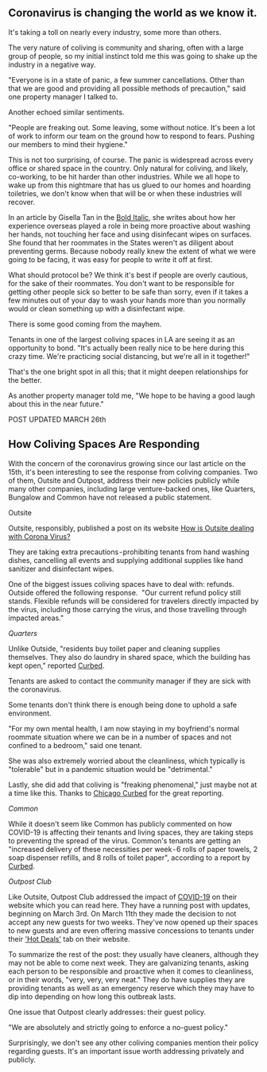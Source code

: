 <H2>Coronavirus is changing the world as we know it.</H2> 

It's taking a toll on nearly every industry, some more than others. 

The very nature of coliving is community and sharing, often with a large group of people, so my initial instinct told me this was going to shake up the industry in a negative way.  

"Everyone is in a state of panic, a few summer cancellations. Other than that we are good and providing all possible methods of precaution," said one property manager I talked to. 

Another echoed similar sentiments.

"People are freaking out. Some leaving, some without notice. It's been a lot of work to inform our team on the ground how to respond to fears. Pushing our members to mind their hygiene."

This is not too surprising, of course. The panic is widespread across every office or shared space in the country. Only natural for coliving, and likely, co-working, to be hit harder than other industries. While we all hope to wake up from this nightmare that has us glued to our homes and hoarding toiletries, we don't know when that will be or when these industries will recover. 

In an article by Gisella Tan in the [Bold Italic](https://thebolditalic.com/surviving-the-coronavirus-in-tight-co-living-spaces-da7fe18d9bea), she writes about how her experience overseas played a role in being more proactive about washing her hands, not touching her face and using disinfecant wipes on surfaces. She found that her roommates in the States weren't as diligent about preventing germs. Because nobody really knew the extent of what we were going to be facing, it was easy for people to write it off at first.

What should protocol be? We think it's best if people are overly cautious, for the sake of their roommates. You don't want to be responsible for getting other people sick so better to be safe than sorry, even if it takes a few minutes out of your day to wash your hands more than you normally would or clean something up with a disinfectant wipe. 

There is some good coming from the mayhem. 

Tenants in one of the largest coliving spaces in LA are seeing it as an opportunity to bond. "It's actually been really nice to be here during this crazy time. We're practicing social distancing, but we're all in it together!"

That's the one bright spot in all this; that it might deepen relationships for the better. 

As another property manager told me, "We hope to be having a good laugh about this in the near future."

POST UPDATED MARCH 26th

<H2>How Coliving Spaces Are Responding</H2>

With the concern of the coronavirus growing since our last article on the 15th, it's been interesting to see the response from coliving companies. Two of them, Outsite and Outpost, address their new policies publicly while many other companies, including large venture-backed ones, like Quarters, Bungalow and Common have not released a public statement. 

</i>Outsite</i>

Outsite, responsibly, published a post on its website [How is Outsite dealing with Corona Virus?](https://www.outsite.co/faq/corona-virus?utm_content=emmanuel-blog-post&utm_campaign=Covid&utm_source=hs_email&utm_medium=email&_hsenc=p2ANqtz--NUQYf5J9TOCokDVF279tgcA52ZmitSakRyvqjRm2EgM-6PGjC8Lu4NeXE3zMjU0mlEvV7) 

They are taking extra precautions - prohibiting tenants from hand washing dishes, cancelling all events and supplying additional supplies like hand sanitizer and disinfectant wipes. 

One of the biggest issues coliving spaces have to deal with: refunds. Outside offered the following response. 
"Our current refund policy still stands. Flexible refunds will be considered for travelers directly impacted by the virus, including those carrying the virus, and those travelling through impacted areas."

<i>Quarters</i>

Unlike Outside, "residents buy toilet paper and cleaning supplies themselves. They also do laundry in shared space, which the building has kept open," reported [Curbed](https://chicago.curbed.com/2020/3/18/21184716/coronavirus-chicago-coliving-shared-space). 

Tenants are asked to contact the community manager if they are sick with the coronavirus. 

Some tenants don't think there is enough being done to uphold a safe environment. 

"For my own mental health, I am now staying in my boyfriend's normal roommate situation where we can be in a number of spaces and not confined to a bedroom," said one tenant.

She was also extremely worried about the cleanliness, which typically is "tolerable" but in a pandemic situation would be "detrimental."

Lastly, she did add that coliving is "freaking phenomenal," just maybe not at a time like this. Thanks to [Chicago Curbed](https://chicago.curbed.com/2020/3/18/21184716/coronavirus-chicago-coliving-shared-space) for the great reporting.

<i>Common</i>

While it doesn't seem like Common has publicly commented on how COVID-19 is affecting their tenants and living spaces, they are taking steps to preventing the spread of the virus. Common's tenants are getting an "increased delivery of these necessities per week - 6 rolls of paper towels, 2 soap dispenser refills, and 8 rolls of toilet paper", according to a report by [Curbed](https://chicago.curbed.com/2020/3/18/21184716/coronavirus-chicago-coliving-shared-space).

<i>Outpost Club</i>

Like Outsite, Outpost Club addressed the impact of [COVID-19](https://outpost-club.com/covid-19) on their website which you can read here. They have a running post with updates, beginning on March 3rd. On March 11th they made the decision to not accept any new guests for two weeks. They've now opened up their spaces to new guests and are even offering massive concessions to tenants under their ['Hot Deals'](https://outpost-club.com/hot-deals) tab on their website. 

To summarize the rest of the post: they usually have cleaners, although they may not be able to come next week. They are galvanizing tenants, asking each person to be responsible and proactive when it comes to cleanliness, or in their words, "very, very, very neat."
They do have supplies they are providing tenants as well as an emergency reserve which they may have to dip into depending on how long this outbreak lasts. 

One issue that Outpost clearly addresses: their guest policy.

"We are absolutely and strictly going to enforce a no-guest policy."

Surprisingly, we don't see any other coliving companies mention their policy regarding guests. It's an important issue worth addressing privately and publicly.
